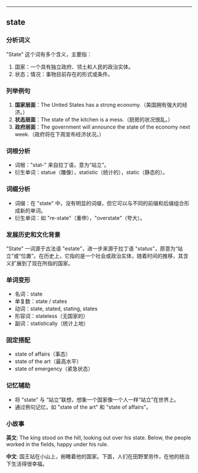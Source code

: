 
---------------
## state
### 分析词义
"State" 这个词有多个含义，主要指：

1. 国家：一个具有独立政府、领土和人民的政治实体。
2. 状态；情况：事物目前存在的形式或条件。

### 列举例句
1. **国家层面**：The United States has a strong economy.（美国拥有强大的经济。）
2. **状态层面**：The state of the kitchen is a mess.（厨房的状况很乱。）
3. **政府层面**：The government will announce the state of the economy next week.（政府将在下周宣布经济状况。）

### 词根分析
- 词根："stat-" 来自拉丁语，意为“站立”。
- 衍生单词：statue（雕像），statistic（统计的），static（静态的）。

### 词缀分析
- 词缀：在 "state" 中，没有明显的词缀，但它可以与不同的前缀和后缀组合形成新的单词。
- 衍生单词：如 "re-state"（重申），"overstate"（夸大）。

### 发展历史和文化背景
"State" 一词源于古法语 "estate"，进一步来源于拉丁语 "status"，原意为“站立”或“位置”。在历史上，它指的是一个社会或政治实体，随着时间的推移，其含义扩展到了现在所指的国家。

### 单词变形
- 名词：state
- 单复数：state / states
- 动词：state, stated, stating, states
- 形容词：stateless（无国家的）
- 副词：statistically（统计上地）

### 固定搭配
- state of affairs（事态）
- state of the art（最高水平）
- state of emergency（紧急状态）

### 记忆辅助
- 将 "state" 与 “站立”联想，想象一个国家像一个人一样“站立”在世界上。
- 通过例句记忆，如 "state of the art" 和 "state of affairs"。

### 小故事
**英文**:
The king stood on the hill, looking out over his state. Below, the people worked in the fields, happy under his rule.

**中文**:
国王站在小山上，俯瞰着他的国家。下面，人们在田野里劳作，在他的统治下生活得很幸福。

